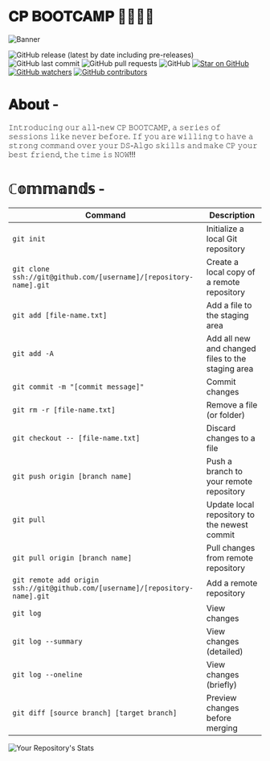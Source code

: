 <a name="title"></a>
# 𝐂𝐏 𝐁𝐎𝐎𝐓𝐂𝐀𝐌𝐏 👩‍💻👨‍💻

![Banner](https://github.com/Sayak11/100-Days-of-Code/blob/main/cpbootcamp.jpeg)

![GitHub release (latest by date including pre-releases)](https://img.shields.io/github/v/release/GFG-CLUB-KIIT/100-Days-of-Code?include_prereleases)
![GitHub last commit](https://img.shields.io/github/last-commit/GFG-CLUB-KIIT/100-Days-of-Code)
![GitHub pull requests](https://img.shields.io/github/issues-pr/GFG-CLUB-KIIT/100-Days-of-Code)
![GitHub](https://img.shields.io/github/license/Sayak11/theGeekBot)
[![Star on GitHub](https://img.shields.io/github/stars/GFG-CLUB-KIIT/100-Days-of-Code.svg?style=social)](https://github.com/all-contributors/all-contributors/stargazers)
[![GitHub watchers](https://img.shields.io/github/watchers/GFG-CLUB-KIIT/100-Days-of-Code.svg?style=social&label=Watch&maxAge=2592000)](https://GitHub.com/GFG-CLUB-KIIT/100-Days-of-Code/watchers/)
[![GitHub contributors](https://img.shields.io/github/contributors/GFG-CLUB-KIIT/100-Days-of-Code.svg)](https://GitHub.com/GFG-CLUB-KIIT/100-Days-of-Code/graphs/contributors/)


<a name="about"></a>
# 𝐀𝐛𝐨𝐮𝐭 -
𝙸𝚗𝚝𝚛𝚘𝚍𝚞𝚌𝚒𝚗𝚐 𝚘𝚞𝚛 𝚊𝚕𝚕-𝚗𝚎𝚠 𝙲𝙿 𝙱𝙾𝙾𝚃𝙲𝙰𝙼𝙿, 𝚊 𝚜𝚎𝚛𝚒𝚎𝚜 𝚘𝚏 𝚜𝚎𝚜𝚜𝚒𝚘𝚗𝚜 𝚕𝚒𝚔𝚎 𝚗𝚎𝚟𝚎𝚛 𝚋𝚎𝚏𝚘𝚛𝚎. 𝙸𝚏 𝚢𝚘𝚞 𝚊𝚛𝚎 𝚠𝚒𝚕𝚕𝚒𝚗𝚐 𝚝𝚘 𝚑𝚊𝚟𝚎 𝚊 𝚜𝚝𝚛𝚘𝚗𝚐 𝚌𝚘𝚖𝚖𝚊𝚗𝚍 𝚘𝚟𝚎𝚛 𝚢𝚘𝚞𝚛 𝙳𝚂-𝙰𝚕𝚐𝚘 𝚜𝚔𝚒𝚕𝚕𝚜 𝚊𝚗𝚍 𝚖𝚊𝚔𝚎 𝙲𝙿 𝚢𝚘𝚞𝚛 𝚋𝚎𝚜𝚝 𝚏𝚛𝚒𝚎𝚗𝚍, 𝚝𝚑𝚎 𝚝𝚒𝚖𝚎 𝚒𝚜 𝙽𝙾𝚆!!!


<a name="cmd"></a>
# ℂ𝕠𝕞𝕞𝕒𝕟𝕕𝕤 - 


| Command | Description |
| ------- | ----------- |
| `git init` | Initialize a local Git repository |
| `git clone ssh://git@github.com/[username]/[repository-name].git` | Create a local copy of a remote repository |
| `git add [file-name.txt]` | Add a file to the staging area |
| `git add -A` | Add all new and changed files to the staging area |
| `git commit -m "[commit message]"` | Commit changes |
| `git rm -r [file-name.txt]` | Remove a file (or folder) |
| `git checkout -- [file-name.txt]` | Discard changes to a file |
| `git push origin [branch name]` | Push a branch to your remote repository |
| `git pull` | Update local repository to the newest commit |
| `git pull origin [branch name]` | Pull changes from remote repository |
| `git remote add origin ssh://git@github.com/[username]/[repository-name].git` | Add a remote repository |
| `git log` | View changes |
| `git log --summary` | View changes (detailed) |
| `git log --oneline` | View changes (briefly) |
| `git diff [source branch] [target branch]` | Preview changes before merging |



![Your Repository's Stats](https://contrib.rocks/image?repo=GFG-CLUB-KIIT/100-Days-of-Code)
